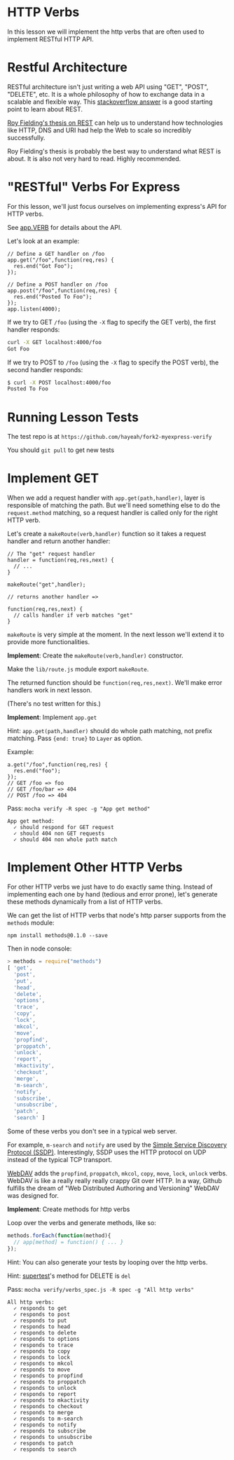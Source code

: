 # HTTP Verbs

In this lesson we will implement the http verbs that are often used to implement RESTful HTTP API.

# Restful Architecture

RESTful architecture isn't just writing a web API using "GET", "POST", "DELETE", etc. It is a whole philosophy of how to exchange data in a scalable and flexible way. This [stackoverflow answer](http://stackoverflow.com/a/671508/1068220) is a good starting point to learn about REST.

[Roy Fielding's thesis on REST](http://www.ics.uci.edu/~fielding/pubs/dissertation/fielding_dissertation.pdf) can help us to understand how technologies like HTTP, DNS and URI had help the Web to scale so incredibly successfully.

Roy Fielding's thesis is probably the best way to understand what REST is about. It is also not very hard to read. Highly recommended.

# "RESTful" Verbs For Express

For this lesson, we'll just focus ourselves on implementing express's API for HTTP verbs.

See [app.VERB](http://expressjs.com/4x/api.html#app.VERB) for details about the API.

Let's look at an example:

```
// Define a GET handler on /foo
app.get("/foo",function(req,res) {
  res.end("Got Foo");
});

// Define a POST handler on /foo
app.post("/foo",function(req,res) {
  res.end("Posted To Foo");
});
app.listen(4000);
```

If we try to GET `/foo` (using the `-X` flag to specify the GET verb), the first handler responds:

```sh
curl -X GET localhost:4000/foo
Got Foo
```

If we try to POST to `/foo` (using the `-X` flag to specify the POST verb), the second handler responds:

```sh
$ curl -X POST localhost:4000/foo
Posted To Foo
```

# Running Lesson Tests

The test repo is at `https://github.com/hayeah/fork2-myexpress-verify`

You should `git pull` to get new tests

# Implement GET

When we add a request handler with `app.get(path,handler)`, layer is responsible of matching the path. But we'll need something else to do the `request.method` matching, so a request handler is called only for the right HTTP verb.

Let's create a `makeRoute(verb,handler)` function so it takes a request handler and return another handler:

```
// The "get" request handler
handler = function(req,res,next) {
  // ...
}

makeRoute("get",handler);

// returns another handler =>

function(req,res,next) {
  // calls handler if verb matches "get"
}
```

`makeRoute` is very simple at the moment. In the next lesson we'll extend it to provide more functionalities.

**Implement**: Create the `makeRoute(verb,handler)` constructor.

Make the `lib/route.js` module export `makeRoute`.

The returned function should be `function(req,res,next)`. We'll make error handlers work in next lesson.

(There's no test written for this.)

**Implement**: Implement `app.get`

Hint: `app.get(path,handler)` should do whole path matching, not prefix matching. Pass `{end: true}` to `Layer` as option.

Example:

```
a.get("/foo",function(req,res) {
  res.end("foo");
});
// GET /foo => foo
// GET /foo/bar => 404
// POST /foo => 404
```

Pass: `mocha verify -R spec -g "App get method"`

```
App get method:
  ✓ should respond for GET request
  ✓ should 404 non GET requests
  ✓ should 404 non whole path match
```

# Implement Other HTTP Verbs

For other HTTP verbs we just have to do exactly same thing. Instead of implementing each one by hand (tedious and error prone), let's generate these methods dynamically from a list of HTTP verbs.

We can get the list of HTTP verbs that node's http parser supports from the `methods` module:

```
npm install methods@0.1.0 --save
```

Then in node console:

```js
> methods = require("methods")
[ 'get',
  'post',
  'put',
  'head',
  'delete',
  'options',
  'trace',
  'copy',
  'lock',
  'mkcol',
  'move',
  'propfind',
  'proppatch',
  'unlock',
  'report',
  'mkactivity',
  'checkout',
  'merge',
  'm-search',
  'notify',
  'subscribe',
  'unsubscribe',
  'patch',
  'search' ]
```

Some of these verbs you don't see in a typical web server.

For example, `m-search` and `notify` are used by the [Simple Service Discovery Protocol (SSDP)](http://en.wikipedia.org/wiki/Simple_Service_Discovery_Protocol). Interestingly, SSDP uses the HTTP protocol on UDP instead of the typical TCP transport.

[WebDAV](http://en.wikipedia.org/wiki/WebDAV) adds the `propfind`, `proppatch`, `mkcol`, `copy`, `move`, `lock`, `unlock` verbs. WebDAV is like a really really really crappy Git over HTTP. In a way, Github fulfills the dream of "Web Distributed Authoring and Versioning" WebDAV was designed for.

**Implement**: Create methods for http verbs

Loop over the verbs and generate methods, like so:

```js
methods.forEach(function(method){
  // app[method] = function() { ... }
});
```

Hint: You can also generate your tests by looping over the http verbs.

Hint: [supertest](https://github.com/visionmedia/supertest)'s method for DELETE is `del`

Pass: `mocha verify/verbs_spec.js -R spec -g "All http verbs"`

```
All http verbs:
  ✓ responds to get
  ✓ responds to post
  ✓ responds to put
  ✓ responds to head
  ✓ responds to delete
  ✓ responds to options
  ✓ responds to trace
  ✓ responds to copy
  ✓ responds to lock
  ✓ responds to mkcol
  ✓ responds to move
  ✓ responds to propfind
  ✓ responds to proppatch
  ✓ responds to unlock
  ✓ responds to report
  ✓ responds to mkactivity
  ✓ responds to checkout
  ✓ responds to merge
  ✓ responds to m-search
  ✓ responds to notify
  ✓ responds to subscribe
  ✓ responds to unsubscribe
  ✓ responds to patch
  ✓ responds to search
```